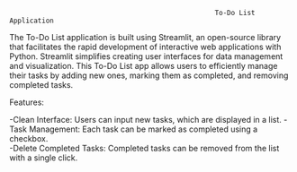                                                        To-Do List Application

The To-Do List application is built using Streamlit, an open-source library that facilitates the rapid development of interactive web applications with Python.
Streamlit simplifies creating user interfaces for data management and visualization.
This To-Do List app allows users to efficiently manage their tasks by adding new ones, marking them as completed, and removing completed tasks.

Features:

-Clean Interface: Users can input new tasks, which are displayed in a list.                                                                                        -Task Management: Each task can be marked as completed using a checkbox.    
-Delete Completed Tasks: Completed tasks can be removed from the list with a single click.
